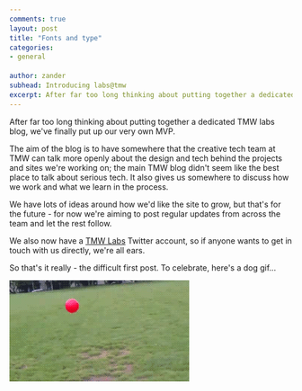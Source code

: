 ```yaml
---
comments: true
layout: post
title: "Fonts and type"
categories:
- general

author: zander
subhead: Introducing labs@tmw
excerpt: After far too long thinking about putting together a dedicated TMW labs blog, we've finally put up our very own MVP&hellip;
---
```


After far too long thinking about putting together a dedicated TMW labs blog, we've finally put up our very own MVP.

The aim of the blog is to have somewhere that the creative tech team at TMW can talk more openly about the design and tech behind the projects and sites we're working on; the main TMW blog didn't seem like the best place to talk about serious tech.  It also gives us somewhere to discuss how we work and what we learn in the process.

We have lots of ideas around how we'd like the site to grow, but that's for the future - for now we're aiming to post regular updates from across the team and let the rest follow.

We also now have a [TMW Labs](https://twitter.com/tmw_labs) Twitter account, so if anyone wants to get in touch with us directly, we're all ears.

So that's it really - the difficult first post.  To celebrate, here's a dog gif...

<img src="/img/dog.gif" />